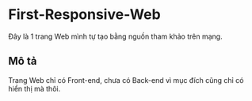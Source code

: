 # First-Responsive-Web
Đây là 1 trang Web mình tự tạo bằng nguồn tham khảo trên mạng.
## Mô tả
Trang Web chỉ có Front-end, chưa có Back-end vì mục đích cũng chỉ có hiển thị mà thôi.
